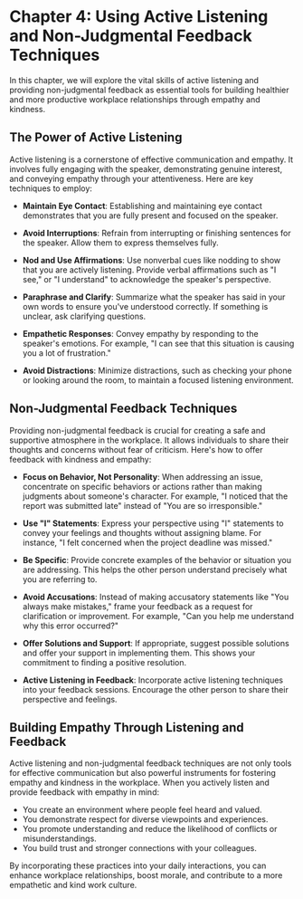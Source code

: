 Chapter 4: Using Active Listening and Non-Judgmental Feedback Techniques
========================================================================

In this chapter, we will explore the vital skills of active listening and providing non-judgmental feedback as essential tools for building healthier and more productive workplace relationships through empathy and kindness.

The Power of Active Listening
-----------------------------

Active listening is a cornerstone of effective communication and empathy. It involves fully engaging with the speaker, demonstrating genuine interest, and conveying empathy through your attentiveness. Here are key techniques to employ:

* **Maintain Eye Contact**: Establishing and maintaining eye contact demonstrates that you are fully present and focused on the speaker.

* **Avoid Interruptions**: Refrain from interrupting or finishing sentences for the speaker. Allow them to express themselves fully.

* **Nod and Use Affirmations**: Use nonverbal cues like nodding to show that you are actively listening. Provide verbal affirmations such as "I see," or "I understand" to acknowledge the speaker's perspective.

* **Paraphrase and Clarify**: Summarize what the speaker has said in your own words to ensure you've understood correctly. If something is unclear, ask clarifying questions.

* **Empathetic Responses**: Convey empathy by responding to the speaker's emotions. For example, "I can see that this situation is causing you a lot of frustration."

* **Avoid Distractions**: Minimize distractions, such as checking your phone or looking around the room, to maintain a focused listening environment.

Non-Judgmental Feedback Techniques
----------------------------------

Providing non-judgmental feedback is crucial for creating a safe and supportive atmosphere in the workplace. It allows individuals to share their thoughts and concerns without fear of criticism. Here's how to offer feedback with kindness and empathy:

* **Focus on Behavior, Not Personality**: When addressing an issue, concentrate on specific behaviors or actions rather than making judgments about someone's character. For example, "I noticed that the report was submitted late" instead of "You are so irresponsible."

* **Use "I" Statements**: Express your perspective using "I" statements to convey your feelings and thoughts without assigning blame. For instance, "I felt concerned when the project deadline was missed."

* **Be Specific**: Provide concrete examples of the behavior or situation you are addressing. This helps the other person understand precisely what you are referring to.

* **Avoid Accusations**: Instead of making accusatory statements like "You always make mistakes," frame your feedback as a request for clarification or improvement. For example, "Can you help me understand why this error occurred?"

* **Offer Solutions and Support**: If appropriate, suggest possible solutions and offer your support in implementing them. This shows your commitment to finding a positive resolution.

* **Active Listening in Feedback**: Incorporate active listening techniques into your feedback sessions. Encourage the other person to share their perspective and feelings.

Building Empathy Through Listening and Feedback
-----------------------------------------------

Active listening and non-judgmental feedback techniques are not only tools for effective communication but also powerful instruments for fostering empathy and kindness in the workplace. When you actively listen and provide feedback with empathy in mind:

* You create an environment where people feel heard and valued.
* You demonstrate respect for diverse viewpoints and experiences.
* You promote understanding and reduce the likelihood of conflicts or misunderstandings.
* You build trust and stronger connections with your colleagues.

By incorporating these practices into your daily interactions, you can enhance workplace relationships, boost morale, and contribute to a more empathetic and kind work culture.

